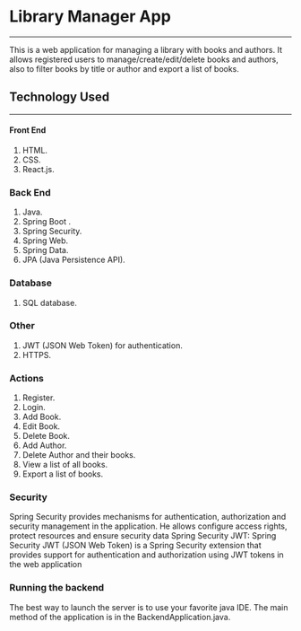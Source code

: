 # Library Manager App
___
This is a web application for managing a library with books and authors. It allows registered users to manage/create/edit/delete books and authors, also to filter books by title or author and export a list of books.
## Technology Used
___
#### Front End
 1. HTML.
 2. CSS.
 3. React.js.

### Back End
1. Java.
2. Spring Boot .
3. Spring Security.
4. Spring Web.
5. Spring Data.
6. JPA (Java Persistence API).

### Database
1. SQL database.

### Other
1. JWT (JSON Web Token) for authentication.
2. HTTPS.

### Actions
1. Register.
2. Login.
3. Add Book.
4. Edit Book.
5. Delete Book.
6. Add Author.
7. Delete Author and their books.
8. View a list of all books.
9. Export a list of books.

### Security

Spring Security provides mechanisms for authentication, authorization and security management in the application. 
He allows configure access rights, protect resources and ensure security data Spring Security JWT: Spring Security JWT (JSON Web Token) is a Spring Security extension that provides support for authentication and authorization using JWT tokens in the web application

### Running the backend

The best way to launch the server is to use your favorite java IDE. The main method of the application is in the BackendApplication.java.
